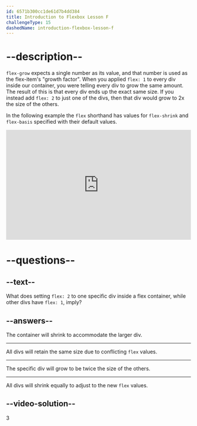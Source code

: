 ```yaml
---
id: 6571b300cc1de61d7b4dd384
title: Introduction to Flexbox Lesson F
challengeType: 15
dashedName: introduction-flexbox-lesson-f
---
```

# --description--

`flex-grow` expects a single number as its value, and that number is used as the flex-item's "growth factor". When you applied `flex: 1` to every div inside our container, you were telling every div to grow the same amount. The result of this is that every div ends up the exact same size. If you instead add `flex: 2` to just one of the divs, then that div would grow to 2x the size of the others.

In the following example the `flex` shorthand has values for `flex-shrink` and `flex-basis` specified with their default values.

<iframe allowfullscreen="true" allowpaymentrequest="true" allowtransparency="true" class="cp_embed_iframe " frameborder="0" height="300" width="100%" name="cp_embed_1" scrolling="no" src="https://codepen.io/TheOdinProjectExamples/embed/YzQqvgK?height=300&amp;default-tab=html%2Cresult&amp;slug-hash=YzQqvgK&amp;editable=true&amp;user=TheOdinProjectExamples&amp;name=cp_embed_1" style="width: 100%; overflow:hidden; display:block;" title="CodePen Embed" loading="lazy" id="cp_embed_YzQqvgK"></iframe>

# --questions--

## --text--

What does setting `flex: 2` to one specific div inside a flex container, while other divs have `flex: 1`, imply?

## --answers--

The container will shrink to accommodate the larger div.

---

All divs will retain the same size due to conflicting `flex` values.

---

The specific div will grow to be twice the size of the others.

---

All divs will shrink equally to adjust to the new `flex` values.

## --video-solution--

3
